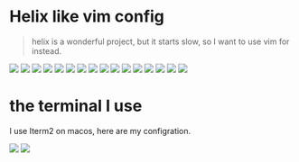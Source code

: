 # Helix like vim config

> helix is a wonderful project, but it starts slow, so I want to use vim for instead.

![](./assets/img/screenshot1.png)
![](./assets/img/screenshot2.png)
![](./assets/img/screenshot3.png)
![](./assets/img/screenshot4.png)
![](./assets/img/screenshot5.png)
![](./assets/img/screenshot6.png)
![](./assets/img/screenshot7.png)
![](./assets/img/screenshot8.png)
![](./assets/img/screenshot9.png)
![](./assets/img/screenshot10.png)
![](./assets/img/screenshot11.png)
![](./assets/img/screenshot12.png)
![](./assets/img/screenshot13.png)
![](./assets/img/screenshot14.png)
![](./assets/img/screenshot15.png)
![](./assets/img/screenshot16.png)

# the terminal I use

I use Iterm2 on macos, here are my configration.

![](/assets/img/term1.png)
![](/assets/img/term2.png)
